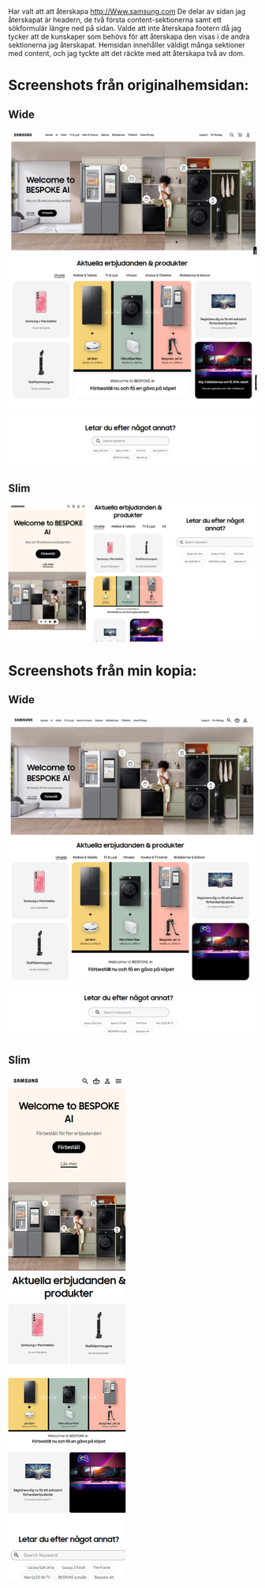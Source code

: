 Har valt att att återskapa http://Www.samsung.com
De delar av sidan jag återskapat är headern, de två första content-sektionerna samt ett sökformulär längre ned på sidan. Valde att inte återskapa footern då jag tycker att de kunskaper som behövs för att återskapa den visas i de andra sektionerna jag återskapat. Hemsidan innehåller väldigt många sektioner med content, och jag tyckte att det räckte med att återskapa två av dom.

# Screenshots från originalhemsidan:
## Wide
![alt text](./screenshots/samsung_wide_1.PNG)
![alt text](./screenshots/samsung_wide_2.PNG)
![alt text](./screenshots/samsung_wide_3.PNG)

## Slim
![alt text](./screenshots/samsung_slim.PNG)

# Screenshots från min kopia:
## Wide
![alt text](./screenshots/min_kopia_wide1.png)
![alt text](./screenshots/min_kopia_wide2.png)
![alt text](./screenshots/min_kopia_wide3.png)

## Slim
![alt text](./screenshots/min_kopia_slim.PNG)